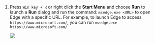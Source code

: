 1. Press `Win key + R` or right click the **Start Menu** and choose **Run** to launch a **Run** dialog and run the command: `msedge.exe <URL>` to open Edge with a specific URL. For example, to launch Edge to access `https://www.microsoft.com/`, you can run `msedge.exe https://www.microsoft.com/`

    ![](https://joji.blob.core.windows.net/recipe/start-edge-with-url-1.png)
